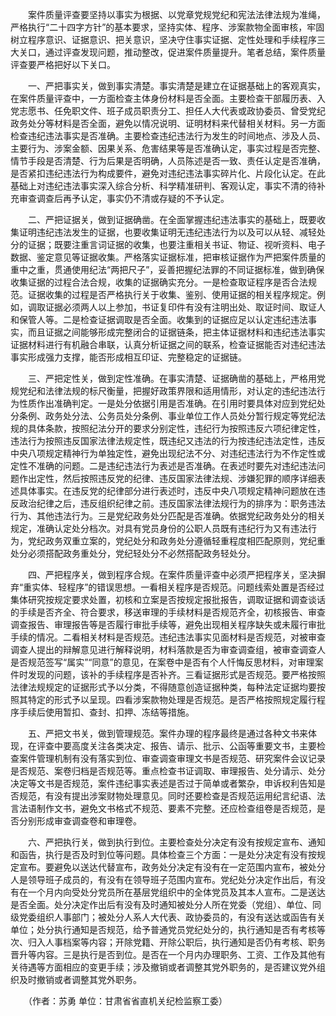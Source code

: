 　　案件质量评查要坚持以事实为根据、以党章党规党纪和宪法法律法规为准绳，严格执行“二十四字方针”的基本要求，坚持实体、程序、涉案款物全面审核，牢固树立程序意识、证据意识、把关意识，坚决守住事实证据、定性处理和手续程序三大关口，通过评查发现问题，推动整改，促进案件质量提升。笔者总结，案件质量评查要严格把好以下关口。

　　一、严把事实关，做到事实清楚。事实清楚是建立在证据基础上的客观真实，在案件质量评查中，一方面检查主体身份材料是否全面。主要检查干部履历表、入党志愿书、任免职文件、班子成员职责分工、担任人大代表或政协委员、曾受党纪政务处分等材料是否全面，避免以情况说明、证明材料来代替相关材料。另一方面检查违纪违法事实是否准确。主要检查违纪违法行为发生的时间地点、涉及人员、主要行为、涉案金额、因果关系、危害结果等是否准确认定，事实过程是否完整、情节手段是否清楚、行为后果是否明确，人员陈述是否一致、责任认定是否准确，是否紧扣违纪违法行为构成要件，避免对违纪违法事实碎片化、片段化认定。在此基础上对违纪违法事实深入综合分析、科学精准研判、客观认定，事实不清的待补充审查调查后再予认定，事实仍不清或存疑的不予认定。

　　二、严把证据关，做到证据确凿。在全面掌握违纪违法事实的基础上，既要收集证明违纪违法发生的证据，也要收集证明无违纪违法行为以及可以从轻、减轻处分的证据；既要注重言词证据的收集，也要注重相关书证、物证、视听资料、电子数据、鉴定意见等证据收集。严格落实证据标准，把审核证据作为严把案件质量的重中之重，贯通使用纪法“两把尺子”，妥善把握纪法罪的不同证据标准，做到确保收集证据的过程合法合规，收集的证据确实充分。一是检查取证程序是否合法规范。证据收集的过程是否严格执行关于收集、鉴别、使用证据的相关程序规定。例如，调取证据必须两人以上参加，书证复印件有没有注明出处、取证时间、取证人和保管人等。二是检查证据调取是否全面。收集到的证据应足以认定违纪违法事实，而且证据之间能够形成完整闭合的证据链条，把主体证据材料和违纪违法事实证据材料进行有机融合串联，认真分析证据之间的联系，检查证据能否对违纪违法事实形成强力支撑，能否形成相互印证、完整稳定的证据链。

　　三、严把定性关，做到定性准确。在事实清楚、证据确凿的基础上，严格用党规党纪和法律法规的标尺衡量，把握好政策界限和适用情形，对认定的违纪违法行为性质作出准确判定。一是处分依据引用是否准确。在引用时要具体对应到党纪处分条例、政务处分法、公务员处分条例、事业单位工作人员处分暂行规定等党纪法规的具体条款，按照纪法分开的要求分别定性，违纪行为按照违反六项纪律定性，违法行为按照违反国家法律法规定性，既违纪又违法的行为按违纪违法定性，违反中央八项规定精神行为单独定性，避免出现纪法不分、对违纪违法行为不作定性或定性不准确的问题。二是违纪违法行为表述是否准确。在表述时要先对违纪违法问题作出定性，然后按照违反党的纪律、违反国家法律法规、涉嫌犯罪的顺序详细表述具体事实。在违反党的纪律部分进行表述时，违反中央八项规定精神问题放在违反政治纪律之后，违反组织纪律之前。违反国家法律法规行为的排序为：职务违法行为、其他违法行为。三是党纪政务处分匹配是否准确。依据党纪政务处分的相关规定，准确认定处分档次。对具有党员身份的公职人员既有违纪行为又有违法行为，党纪政务双重立案的，党纪处分和政务处分遵循轻重程度相匹配原则，党纪重处分必须搭配政务重处分，党纪轻处分不必然搭配政务轻处分。

　　四、严把程序关，做到程序合规。在案件质量评查中必须严把程序关，坚决摒弃“重实体、轻程序”的错误思想。一看相关程序是否规范。问题线索处置是否经过集体研究按规定要求处置，初核和立案是否按规定报批报告，调取证据和调查谈话的手续是否齐全、符合要求，移送审理的手续材料是否规范齐全，初核报告、审查调查报告、审理报告等是否履行审批手续等，避免出现相关程序缺失或未履行审批手续的情况。二看相关材料是否规范。违纪违法事实见面材料是否规范，对被审查调查人提出的辩解意见进行解释说明，材料落款是否为审查调查组，被审查调查人是否规范签写“属实”“同意”的意见，在案卷中是否有个人忏悔反思材料，对审理案件时发现的问题，该补的手续程序是否补齐。三看证据形式是否规范。要严格按照法律法规规定的证据形式予以分类，不得随意创造证据种类，每种法定证据均要按照其特定的形式予以呈现。四看涉案款物处理是否规范。是否严格按照规定履行程序手续后使用暂扣、查封、扣押、冻结等措施。

　　五、严把文书关，做到管理规范。案件办理的程序最终是通过各种文书来体现，在评查中要高度关注各类决定、报告、请示、批示、公函等重要文书，主要检查案件管理机制有没有落实到位、审查调查审理文书是否规范、研究案件会议记录是否规范、案卷归档是否规范等。重点检查书证调取、审理报告、处分请示、处分决定等文书是否规范，案件违纪事实表述是否过于简单或者繁杂，申诉权利告知是否规范，有没有提出涉案财物处理意见。同时还要检查是否规范运用纪言纪语、法言法语制作文书，避免文书格式不规范、要素不完整。还应检查组卷是否规范，是否分别形成审查调查卷和审理卷。

　　六、严把执行关，做到执行到位。主要检查处分决定有没有按规定宣布、通知和函告，执行是否及时到位等问题。具体检查三个方面：一是处分决定有没有按规定宣布。要避免以送达代替宣布，政务处分决定有没有在一定范围内宣布，被处分人是领导班子成员的，有没有在领导班子范围内宣布。党纪处分决定作出后，有没有在一个月内向受处分党员所在基层党组织中的全体党员及其本人宣布。二是送达是否全面。处分决定作出后有没有及时通知被处分人所在党委（党组）、单位、同级党委组织人事部门；被处分人系人大代表、政协委员的，有没有送达或函告有关单位；处分执行通知是否规范，给予普通党员党纪处分的，执行通知是否有考核等次、归入人事档案等内容；开除党籍、开除公职后，执行通知是否仍有考核、职务晋升等内容。三是执行是否到位。是否在一个月内办理职务、工资、工作及其他有关待遇等方面相应的变更手续；涉及撤销或者调整其党外职务的，是否建议党外组织及时撤销或者调整其党外职务。

　　（作者：苏勇 单位：甘肃省省直机关纪检监察工委）